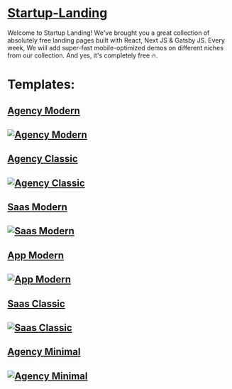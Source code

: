 # [Startup-Landing](https://startuplanding.redq.io)

Welcome to Startup Landing! We've brought you a great collection of absolutely free landing pages built with React, Next JS & Gatsby JS. Every week, We will add super-fast mobile-optimized demos on different niches from our collection. And yes, it's completely free 🔥.

# Templates:

## [Agency Modern](https://startup-agency-modern.vercel.app)

[![Agency Modern](https://s3.amazonaws.com/redqteam.com/startupio/Frame_28.png)](https://startup-agency-modern.vercel.app)
---

## [Agency Classic](https://startup-agency-modern.vercel.app)

[![Agency Classic](https://s3.amazonaws.com/redqteam.com/startupio/Frame_31.png)](https://startup-agency-classic.vercel.app)
---

## [Saas Modern](https://startup-agency-modern.vercel.app)

[![Saas Modern](https://s3.amazonaws.com/redqteam.com/startupio/Frame_30.png)](https://startup-saas-modern.vercel.app)
---

## [App Modern](https://startup-agency-modern.vercel.app)

[![App Modern](https://s3.amazonaws.com/redqteam.com/startupio/Frame_27.png)](https://startup-app-modern.vercel.app)
---

## [Saas Classic](https://startup-agency-modern.vercel.app)

[![Saas Classic](https://s3.amazonaws.com/redqteam.com/startupio/Frame_32.png)](https://startup-saas-classic.vercel.app)
---

## [Agency Minimal](https://startup-agency-modern.vercel.app)

[![Agency Minimal](https://s3.amazonaws.com/redqteam.com/startupio/Frame_29.png)](https://startup-agency-minimal.vercel.app)
---

